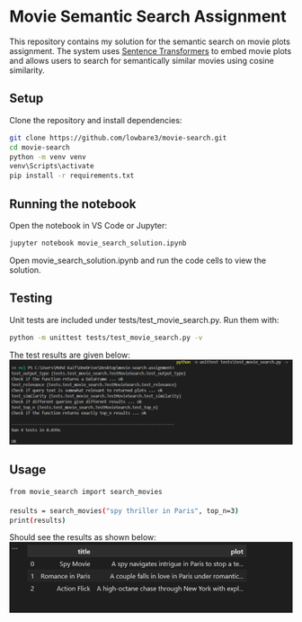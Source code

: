 # Movie Semantic Search Assignment

This repository contains my solution for the semantic search on movie plots assignment.
The system uses [Sentence Transformers](https://www.sbert.net/) to embed movie plots and allows users to search for semantically similar movies using cosine similarity.

## Setup
Clone the repository and install dependencies:
```bash
git clone https://github.com/lowbare3/movie-search.git
cd movie-search
python -m venv venv
venv\Scripts\activate
pip install -r requirements.txt
```

## Running the notebook
Open the notebook in VS Code or Jupyter:
```bash
jupyter notebook movie_search_solution.ipynb
```
Open movie_search_solution.ipynb and run the code cells to view the solution.

## Testing
Unit tests are included under tests/test_movie_search.py. Run them with:
```bash
python -m unittest tests/test_movie_search.py -v
```
The test results are given below:
![Search Result](img/res.png)

## Usage
```bash
from movie_search import search_movies

results = search_movies("spy thriller in Paris", top_n=3)
print(results)
```
Should see the results as shown below:
![Search Result](img/result1.png)








